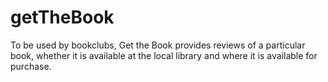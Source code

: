 # getTheBook
To be used by bookclubs, Get the Book provides reviews of a particular book, whether it is available at the local library and where it is available for purchase.
